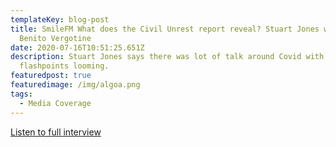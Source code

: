 ```yaml
---
templateKey: blog-post
title: SmileFM What does the Civil Unrest report reveal? Stuart Jones with
  Benito Vergotine
date: 2020-07-16T10:51:25.651Z
description: Stuart Jones says there was lot of talk around Covid with potential
  flashpoints looming.
featuredpost: true
featuredimage: /img/algoa.png
tags:
  - Media Coverage
---
```

[Listen to full interview](https://echocast.fabrik.fm/Vy8GX0m2442NP3)